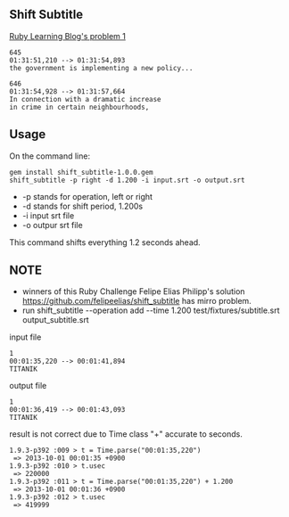 ## Shift Subtitle

[Ruby Learning Blog's problem 1](rubylearning.com/blog/2009/09/24/rpcfn-shift-subtitle-1)

```
645
01:31:51,210 --> 01:31:54,893
the government is implementing a new policy...

646
01:31:54,928 --> 01:31:57,664
In connection with a dramatic increase
in crime in certain neighbourhoods,
```

## Usage

On the command line:

```
gem install shift_subtitle-1.0.0.gem
shift_subtitle -p right -d 1.200 -i input.srt -o output.srt
```

* -p stands for operation, left or right
* -d stands for shift period, 1.200s
* -i input srt file
* -o outpur srt file

This command shifts everything 1.2 seconds ahead.


## NOTE

* winners of this Ruby Challenge Felipe Elias Philipp's solution https://github.com/felipeelias/shift_subtitle has mirro problem.
* run shift_subtitle --operation add --time 1.200 test/fixtures/subtitle.srt output_subtitle.srt   

input file
```
1
00:01:35,220 --> 00:01:41,894
TITANIK
```

output file
```
1
00:01:36,419 --> 00:01:43,093
TITANIK
```

result is not correct due to Time class "+" accurate to seconds.

```
1.9.3-p392 :009 > t = Time.parse("00:01:35,220")
 => 2013-10-01 00:01:35 +0900 
1.9.3-p392 :010 > t.usec
 => 220000 
1.9.3-p392 :011 > t = Time.parse("00:01:35,220") + 1.200
 => 2013-10-01 00:01:36 +0900 
1.9.3-p392 :012 > t.usec
 => 419999 
```